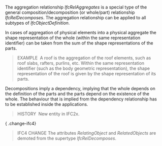 ﻿The aggregation relationship _IfcRelAggregates_ is a special type of the general composition/decomposition (or whole/part) relationship _IfcRelDecomposes_. The aggregation relationship can be applied to all subtypes of _IfcObjectDefinition_.

In cases of aggregation of physical elements into a physical aggregate the shape representation of the whole (within the same representation identifier) can be taken from the sum of the shape representations of the parts.

> EXAMPLE&nbsp; A roof is the aggregation of the roof elements, such as roof slabs, rafters, purlins, etc. Within the same representation identifier (such as the body geometric representation), the shape representation of the roof is given by the shape representation of its parts.

Decompositions imply a dependency, implying that the whole depends on the definition of the parts and the parts depend on the existence of the whole. The behaviour that is implied from the dependency relationship has to be established inside the applications.

> HISTORY&nbsp; New entity in IFC2x.

{ .change-ifc4}
> IFC4 CHANGE The attributes _RelatingObject_ and _RelatedObjects_ are demoted from the supertype _IfcRelDecomposes_.
